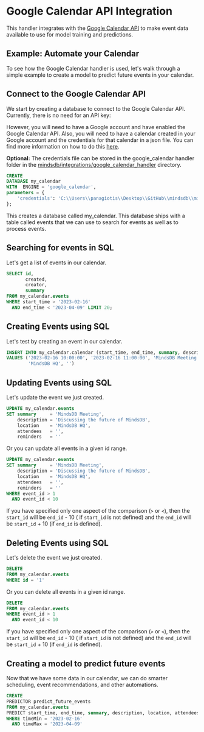 # Google Calendar API Integration

This handler integrates with the [Google Calendar API](https://developers.google.com/calendar/api/guides/overview)
to make event data available to use for model training and predictions.

## Example: Automate your Calendar

To see how the Google Calendar handler is used, let's walk through a simple example to create a model to predict
future events in your calendar.

## Connect to the Google Calendar API

We start by creating a database to connect to the Google Calendar API. Currently, there is no need for an API key:

However, you will need to have a Google account and have enabled the Google Calendar API.
Also, you will need to have a calendar created in your Google account and the credentials for that calendar
in a json file. You can find more information on how to do
this [here](https://developers.google.com/calendar/quickstart/python).

**Optional:**  The credentials file can be stored in the google_calendar handler folder in
the [mindsdb/integrations/google_calendar_handler](mindsdb/integrations/handlers/google_calendar_handler) directory.

~~~~sql
CREATE
DATABASE my_calendar
WITH  ENGINE = 'google_calendar',
parameters = {
    'credentials': 'C:\\Users\\panagiotis\\Desktop\\GitHub\\mindsdb\\mindsdb\\integrations\\handlers\\google_calendar_handler\\credentials.json'
};    
~~~~

This creates a database called my_calendar. This database ships with a table called events that we can use to search for
events as well as to process events.

## Searching for events in SQL

Let's get a list of events in our calendar.

~~~~sql
SELECT id,
       created,
       creator,
       summary
FROM my_calendar.events
WHERE start_time > '2023-02-16'
  AND end_time < '2023-04-09' LIMIT 20;
~~~~

## Creating Events using SQL

Let's test by creating an event in our calendar.

~~~~sql
INSERT INTO my_calendar.calendar (start_time, end_time, summary, description, location, attendees, reminders)
VALUES ('2023-02-16 10:00:00', '2023-02-16 11:00:00', 'MindsDB Meeting', 'Discussing the future of MindsDB',
        'MindsDB HQ', '')

~~~~

## Updating Events using SQL

Let's update the event we just created.

~~~~sql
UPDATE my_calendar.events
SET summary     = 'MindsDB Meeting',
    description = 'Discussing the future of MindsDB',
    location    = 'MindsDB HQ',
    attendees   = '',
    reminders   = ''
~~~~

Or you can update all events in a given id range.

~~~~sql
UPDATE my_calendar.events
SET summary     = 'MindsDB Meeting',
    description = 'Discussing the future of MindsDB',
    location    = 'MindsDB HQ',
    attendees   = '',
    reminders   = ''
WHERE event_id > 1
  AND event_id < 10
~~~~

If you have specified only one aspect of the comparison (`>` or `<`), then the `start_id` will be `end_id` - 10 (
if `start_id` is
not defined) and the `end_id` will be `start_id` + 10 (if `end_id` is defined).

## Deleting Events using SQL

Let's delete the event we just created.

~~~~sql
DELETE
FROM my_calendar.events
WHERE id = '1'
~~~~

Or you can delete all events in a given id range.

~~~~sql
DELETE
FROM my_calendar.events
WHERE event_id > 1
  AND event_id < 10
~~~~

If you have specified only one aspect of the comparison (`>` or `<`), then the `start_id` will be `end_id` - 10 (
if `start_id` is
not defined) and the `end_id` will be `start_id` + 10 (if `end_id` is defined).

## Creating a model to predict future events

Now that we have some data in our calendar, we can do smarter scheduling, event recommendations, and other automations.

~~~~sql
CREATE
PREDICTOR predict_future_events
FROM my_calendar.events
PREDICT start_time, end_time, summary, description, location, attendees, reminders
WHERE timeMin = '2023-02-16'
  AND timeMax = '2023-04-09'
~~~~